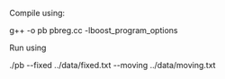 
Compile using:

g++ -o pb pbreg.cc -lboost_program_options


Run using

./pb --fixed ../data/fixed.txt --moving ../data/moving.txt